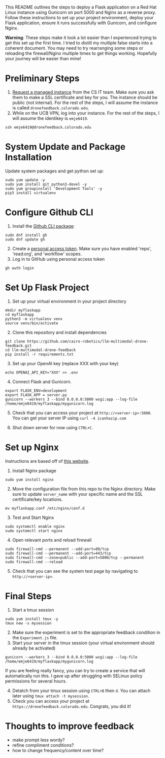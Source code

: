 This README outlines the steps to deploy a Flask application on a Red Hat Linux instance using Gunicorn on port 5000 and Nginx as a reverse proxy. Follow these instructions to set up your project environment, deploy your Flask application, ensure it runs successfully with Gunicorn, and configure Nginx.

**Warning**: These steps make it look a lot easier than I experienced trying to get this set up the first time. I tried to distill my multiple false starts into a coherent document. You may need to try rearranging some steps or reloading the firewall/Nginx multiple times to get things working. Hopefully your journey will be easier than mine!

# Preliminary Steps
1. [Request a managed instance](https://www.colorado.edu/cs/content/managed-cloud-instance-request) from the CS IT team. Make sure you ask them to make a SSL certificate and key for you. The instance should be public (not internal). For the rest of the steps, I will assume the instance is called `dronefeedback.colorado.edu`.
2. While on the UCB VPN, log into your instance. For the rest of the steps, I will assume the identikey is `emje6419`.
```
ssh emje6419@dronefeedback.colorado.edu
```

# System Update and Package Installation
Update system packages and get python set up:
```
sudo yum update -y
sudo yum install git python3-devel -y
sudo yum groupinstall 'Development Tools' -y
pip3 install virtualenv
```

# Configure Github CLI
1. Install the [Github CLI package](https://github.com/cli/cli/blob/trunk/docs/install_linux.md#fedora-centos-red-hat-enterprise-linux-dnf):
```
sudo dnf install gh
sudo dnf update gh
```
2. Create a [personal access token](https://docs.github.com/en/authentication/keeping-your-account-and-data-secure/managing-your-personal-access-tokens#creating-a-personal-access-token-classic). Make sure you have enabled 'repo', 'read:org', and 'workflow' scopes.
3. Log in to GitHub using personal access token 
```
gh auth login
```
# Set Up Flask Project
1. Set up your virtual environment in your project directory
```
mkdir myflaskapp
cd myflaskapp
python3 -m virtualenv venv
source venv/bin/activate
```
2. Clone this repository and install dependencies
```
git clone https://github.com/cairo-robotics/llm-multimodal-drone-feedback.git
cd llm-multimodal-drone-feedback
pip install -r requirements.txt
```
3. Set up your OpenAI key (replace XXX with your key)
```
echo OPENAI_API_KEY="XXX" >> .env
```
4. Connect Flask and Gunicorn. 
```
export FLASK_ENV=development
export FLASK_APP = server.py
gunicorn --workers 3 --bind 0.0.0.0:5000 wsgi:app --log-file /home/emje6419/myflaskapp/mygunicorn.log
```
5. Check that you can access your project at `http://<server-ip>:5000`. You can get your server IP using `curl -4 icanhazip.com`

6. Shut down server for now using `CTRL+C`.

# Set up Nginx
Instructions are based off of [this website](https://access.redhat.com/documentation/en-us/red_hat_enterprise_linux/8/html/deploying_different_types_of_servers/setting-up-and-configuring-nginx_deploying-different-types-of-servers).

1. Install Nginx package
```
sudo yum install nginx
```

2. Move the configuration file from this repo to the Nginx directory. Make sure to update `server_name` with your specific name and the SSL certificate/key locations.
```
mv myflaskapp.conf /etc/nginx/conf.d
```

3. Test and Start Nginx
```
sudo systemctl enable nginx
sudo systemctl start nginx
```

4. Open relevant ports and reload firewall
```
sudo firewall-cmd --permanent --add-port=80/tcp
sudo firewall-cmd --permanent --add-port=443/tcp
sudo firewall-cmd --zone=public --add-port=5000/tcp --permanent
sudo firewall-cmd --reload
```

5. Check that you can see the system test page by navigating to `http://<server-ip>`.

# Final Steps
1. Start a tmux session
```
sudo yum install tmux -y
tmux new -s mysession
```
2. Make sure the experiment is set to the appropriate feedback condition in the `Experiment.js` file.
3. Start your server in the tmux session (your virtual environment should already be activated)
```
gunicorn --workers 3 --bind 0.0.0.0:5000 wsgi:app --log-file /home/emje6419/myflaskapp/mygunicorn.log
```
If you are feeling really fancy, you can try to create a service that will automatically run this. I gave up after struggling with SELinux policy permissions for several hours.

4. Detatch from your tmux session using `CTRL+B` then `d`. You can attach later using `tmux attach -t mysession`.
5. Check you can access your project at `https://dronefeedback.colorado.edu`. Congrats, you did it!

# Thoughts to improve feedback
- make prompt less wordy?
- refine compliment conditions?
- how to change frequency/content over time?
